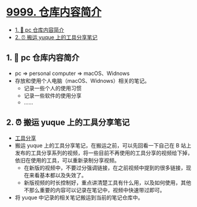 # [9999. 仓库内容简介](https://github.com/Tdahuyou/pc/tree/main/9999.%20%E4%BB%93%E5%BA%93%E5%86%85%E5%AE%B9%E7%AE%80%E4%BB%8B)

<!-- region:toc -->
- [1. 📒 pc 仓库内容简介](#1--pc-仓库内容简介)
- [2. ⏰ 搬运 yuque 上的工具分享笔记](#2--搬运-yuque-上的工具分享笔记)
<!-- endregion:toc -->

## 1. 📒 pc 仓库内容简介

- pc => personal computer => macOS、Widnows
- 存放和使用个人电脑（macOS、Widnows）相关的笔记。
  - 记录一些个人的使用习惯
  - 记录一些软件的使用分享
  - ……

## 2. ⏰ 搬运 yuque 上的工具分享笔记

- [工具分享](https://www.yuque.com/tdahuyou/tools)
- 搬运 yuque 上的工具分享笔记，在搬运之前，可以先回看一下自己在 B 站上发布的工具分享系列的视频，将一些目前不再使用的工具分享的视频给下掉，依旧在使用的工具，可以重新录制分享视频。
  - 在新版的视频中，不要过分强调链接，在之前视频中提到的很多链接，现在来看基本都以及失效了。
  - 新版视频的时长控制好，重点讲清楚工具有什么用，以及如何使用，其他不那么重要的内容可以记录在笔记中，视频中快速带过即可。
- 将 yuque 中记录的相关笔记搬运到当前的笔记仓库中。
